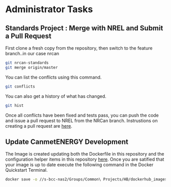 # Administrator Tasks

## Standards Project :  Merge with NREL and Submit a Pull Request
First clone a fresh copy from the repository, then switch to the feature branch..in our case nrcan
```bash
git nrcan-standards
git merge origin/master
```
You can list the conflicts using this command.
```bash
git conflicts
```

You can also get a history of what has changed.
```bash
git hist
```
Once all conflicts have been fixed and tests pass, you can push the code and issue a pull request to NREL from the NRCan branch. Instrustions on creating a pull request are [here](https://help.github.com/articles/creating-a-pull-request/).

## Update CanmetENERGY Development
The Image is created updating both the Dockerfile in this repository and the configuration helper items in this repository [here](https://github.com/phylroy/btap_utilities). Once you are satified that your image is up to date execute the following command in the Docker Quickstart Terminal. 
```bash
docker save -o //s-bcc-nas2/Groups/Common\ Projects/HB/dockerhub_images/btap-DE.img dockerfile_btap_dev_image
```
